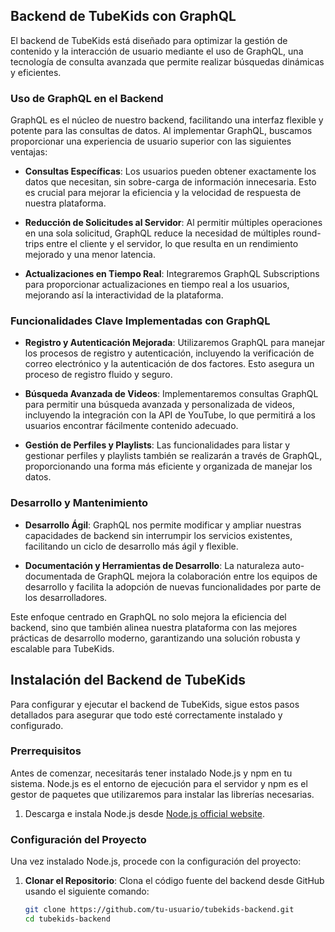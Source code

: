 ## Backend de TubeKids con GraphQL

El backend de TubeKids está diseñado para optimizar la gestión de contenido y la interacción de usuario mediante el uso de GraphQL, una tecnología de consulta avanzada que permite realizar búsquedas dinámicas y eficientes.

### Uso de GraphQL en el Backend

GraphQL es el núcleo de nuestro backend, facilitando una interfaz flexible y potente para las consultas de datos. Al implementar GraphQL, buscamos proporcionar una experiencia de usuario superior con las siguientes ventajas:

- **Consultas Específicas**: Los usuarios pueden obtener exactamente los datos que necesitan, sin sobre-carga de información innecesaria. Esto es crucial para mejorar la eficiencia y la velocidad de respuesta de nuestra plataforma.

- **Reducción de Solicitudes al Servidor**: Al permitir múltiples operaciones en una sola solicitud, GraphQL reduce la necesidad de múltiples round-trips entre el cliente y el servidor, lo que resulta en un rendimiento mejorado y una menor latencia.

- **Actualizaciones en Tiempo Real**: Integraremos GraphQL Subscriptions para proporcionar actualizaciones en tiempo real a los usuarios, mejorando así la interactividad de la plataforma.

### Funcionalidades Clave Implementadas con GraphQL

- **Registro y Autenticación Mejorada**: Utilizaremos GraphQL para manejar los procesos de registro y autenticación, incluyendo la verificación de correo electrónico y la autenticación de dos factores. Esto asegura un proceso de registro fluido y seguro.
  
- **Búsqueda Avanzada de Videos**: Implementaremos consultas GraphQL para permitir una búsqueda avanzada y personalizada de videos, incluyendo la integración con la API de YouTube, lo que permitirá a los usuarios encontrar fácilmente contenido adecuado.

- **Gestión de Perfiles y Playlists**: Las funcionalidades para listar y gestionar perfiles y playlists también se realizarán a través de GraphQL, proporcionando una forma más eficiente y organizada de manejar los datos.

### Desarrollo y Mantenimiento

- **Desarrollo Ágil**: GraphQL nos permite modificar y ampliar nuestras capacidades de backend sin interrumpir los servicios existentes, facilitando un ciclo de desarrollo más ágil y flexible.

- **Documentación y Herramientas de Desarrollo**: La naturaleza auto-documentada de GraphQL mejora la colaboración entre los equipos de desarrollo y facilita la adopción de nuevas funcionalidades por parte de los desarrolladores.

Este enfoque centrado en GraphQL no solo mejora la eficiencia del backend, sino que también alinea nuestra plataforma con las mejores prácticas de desarrollo moderno, garantizando una solución robusta y escalable para TubeKids.

## Instalación del Backend de TubeKids

Para configurar y ejecutar el backend de TubeKids, sigue estos pasos detallados para asegurar que todo esté correctamente instalado y configurado.

### Prerrequisitos

Antes de comenzar, necesitarás tener instalado Node.js y npm en tu sistema. Node.js es el entorno de ejecución para el servidor y npm es el gestor de paquetes que utilizaremos para instalar las librerías necesarias.

1. Descarga e instala Node.js desde [Node.js official website](https://nodejs.org/).

### Configuración del Proyecto

Una vez instalado Node.js, procede con la configuración del proyecto:

1. **Clonar el Repositorio**: Clona el código fuente del backend desde GitHub usando el siguiente comando:

   ```bash
   git clone https://github.com/tu-usuario/tubekids-backend.git
   cd tubekids-backend

